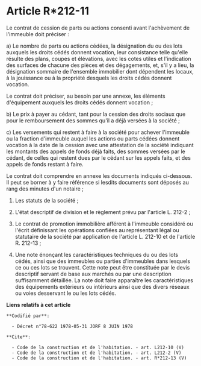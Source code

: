 # Article R*212-11

Le contrat de cession de parts ou actions consenti avant l'achèvement de l'immeuble doit préciser : 

a) Le nombre de parts ou actions cédées, la désignation du ou des lots auxquels les droits cédés donnent vocation, leur
consistance telle qu'elle résulte des plans, coupes et élévations, avec les cotes utiles et l'indication des surfaces de
chacune des pièces et des dégagements, et, s'il y a lieu, la désignation sommaire de l'ensemble immobilier dont dépendent les
locaux, à la jouissance ou à la propriété desquels les droits cédés donnent vocation. 

Le contrat doit préciser, au besoin par une annexe, les éléments d'équipement auxquels les droits cédés donnent vocation ; 

b) Le prix à payer au cédant, tant pour la cession des droits sociaux que pour le remboursement des sommes qu'il a déjà
versées à la société ; 

c) Les versements qui restent à faire à la société pour achever l'immeuble ou la fraction d'immeuble auquel les actions ou
parts cédées donnent vocation à la date de la cession avec une attestation de la société indiquant les montants des appels de
fonds déjà faits, des sommes versées par le cédant, de celles qui restent dues par le cédant sur les appels faits, et des
appels de fonds restant à faire. 

Le contrat doit comprendre en annexe les documents indiqués ci-dessous. Il peut se borner à y faire référence si lesdits
documents sont déposés au rang des minutes d'un notaire ; 

1. Les statuts de la société ; 

2. L'état descriptif de division et le règlement prévu par l'article L. 212-2 ; 

3. Le contrat de promotion immobilière afférent à l'immeuble considéré ou l'écrit définissant les opérations confiées au
représentant légal ou statutaire de la société par application de l'article L. 212-10 et de l'article R. 212-13 ; 

4. Une note énonçant les caractéristiques techniques du ou des lots cédés, ainsi que des immeubles ou parties d'immeubles
dans lesquels ce ou ces lots se trouvent. Cette note peut être constituée par le devis descriptif servant de base aux marchés
ou par une description suffisamment détaillée. La note doit faire apparaître les caractéristiques des équipements extérieurs
ou intérieurs ainsi que des divers réseaux ou voies desservant le ou les lots cédés.

**Liens relatifs à cet article**

	**Codifié par**:

	  - Décret n°78-622 1978-05-31 JORF 8 JUIN 1978

	**Cite**:

	  - Code de la construction et de l'habitation. - art. L212-10 (V)
	  - Code de la construction et de l'habitation. - art. L212-2 (V)
	  - Code de la construction et de l'habitation. - art. R*212-13 (V)

